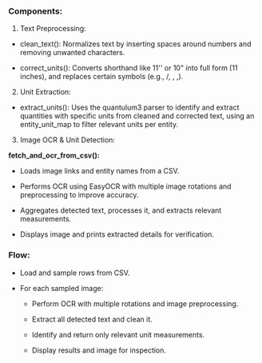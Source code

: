 ### Components:
1. Text Preprocessing:

- clean_text(): Normalizes text by inserting spaces around numbers and removing unwanted characters.

- correct_units(): Converts shorthand like 11'' or 10" into full form (11 inches), and replaces certain symbols (e.g., /, \, ,).

2. Unit Extraction:

- extract_units(): Uses the quantulum3 parser to identify and extract quantities with specific units from cleaned and corrected text, using an entity_unit_map to filter relevant units per entity.

3. Image OCR & Unit Detection:

**fetch_and_ocr_from_csv():**

- Loads image links and entity names from a CSV.

- Performs OCR using EasyOCR with multiple image rotations and preprocessing to improve accuracy.

- Aggregates detected text, processes it, and extracts relevant measurements.

- Displays image and prints extracted details for verification.

### Flow:
- Load and sample rows from CSV.

- For each sampled image:

   - Perform OCR with multiple rotations and image preprocessing.

   - Extract all detected text and clean it.

   - Identify and return only relevant unit measurements.

   - Display results and image for inspection.